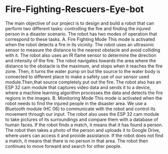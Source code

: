 # Fire-Fighting-Rescuers-Eye-bot
The main objective of our project is to design and build a
robot that can perform two different tasks: controlling the fire
and finding the injured person in a disaster scenario. The robot
has two modes of operation that correspond to these tasks.
A. Fire Fighting Mode
This mode is activated when the robot detects a fire in its
vicinity. The robot uses an ultrasonic sensor to measure the
distance to the nearest obstacle and avoid colliding with it. The
robot also uses an IR flame sensor to determine the direction
and intensity of the fire. The robot navigates towards the area
where the distance to the obstacle is the maximum, and stops
when it reaches the fire zone. Then, it turns the water pump
on but the source to the water body is connected to different
place to make a safety use of our sensor used module.Then,that
source completely put out the fire. The robot also has an ESP
32 cam module that captures video data and sends it to a
device, where a machine learning algorithm processes the data
and detects the fire regions in the images.
B. Monitoring Mode
This mode is activated when the robot needs to find the injured people in the disaster area. We use a Bluetooth
module (HC 06) to communicate with the robot and control its
movement through our input. The robot also uses the ESP 32
cam module to take pictures of its surroundings and compare
them with a database of human faces. If the robot finds a
match, it means that it has found a person. The robot then
takes a photo of the person and uploads it to Google Drive,
where users can access it and provide assistance. If the robot
does not find a match, it means that there is no person in that
area. The robot then continues to move forward and search
for other people.
